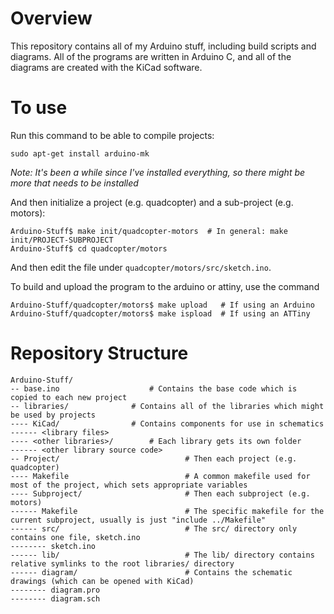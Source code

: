 # Overview

This repository contains all of my Arduino stuff, including build scripts and diagrams. All of the programs are written in Arduino C, and all of the diagrams are created with the KiCad software.

# To use

Run this command to be able to compile projects:

    sudo apt-get install arduino-mk

_Note: It's been a while since I've installed everything, so there might be more that needs to be installed_

And then initialize a project (e.g. quadcopter) and a sub-project (e.g. motors):

    Arduino-Stuff$ make init/quadcopter-motors  # In general: make init/PROJECT-SUBPROJECT
    Arduino-Stuff$ cd quadcopter/motors

And then edit the file under `quadcopter/motors/src/sketch.ino`.

To build and upload the program to the arduino or attiny, use the command

    Arduino-Stuff/quadcopter/motors$ make upload   # If using an Arduino
    Arduino-Stuff/quadcopter/motors$ make ispload  # If using an ATTiny

# Repository Structure

    Arduino-Stuff/
    -- base.ino			           # Contains the base code which is copied to each new project
    -- libraries/			   # Contains all of the libraries which might be used by projects
    ---- KiCad/				   # Contains components for use in schematics
    ------ <library files>
    ---- <other libraries>/		   # Each library gets its own folder
    ------ <other library source code>
    -- Project/                            # Then each project (e.g. quadcopter)
    ---- Makefile                          # A common makefile used for most of the project, which sets appropriate variables
    ---- Subproject/                       # Then each subproject (e.g. motors)
    ------ Makefile                        # The specific makefile for the current subproject, usually is just "include ../Makefile"
    ------ src/                            # The src/ directory only contains one file, sketch.ino
    -------- sketch.ino
    ------ lib/                            # The lib/ directory contains relative symlinks to the root libraries/ directory
    ------ diagram/                        # Contains the schematic drawings (which can be opened with KiCad)
    -------- diagram.pro
    -------- diagram.sch

#